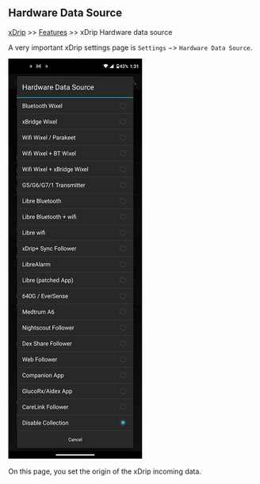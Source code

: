 ## Hardware Data Source
[xDrip](../README.md) >> [Features](./Features_page.md) >> xDrip Hardware data source  
  
A very important xDrip settings page is `Settings` &#8722;> `Hardware Data Source`.  
  
![](./images/HardwareDataSource.png)  
  
On this page, you set the origin of the xDrip incoming data.  
  
  
